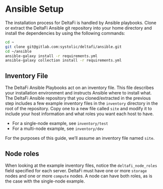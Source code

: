 # Ansible Setup

The installation process for DeltaFi is handled by Ansible playbooks. Clone or extract the DeltaFi Ansible git repository into your home directory and install the dependencies by using the following commands:

```bash
cd ~
git clone git@gitlab.com:systolic/deltafi/ansible.git
cd ~/ansible
ansible-galaxy install -r requirements.yml
ansible-galaxy collection install -r requirements.yml
```

## Inventory File

The DeltaFi Ansible Playbooks act on an inventory file. This file describes your installation environment and instructs Ansible where to install what. The DeltaFi Ansible repository that you cloned/extracted in the previous step includes a few example inventory files in the `inventory` directory in the root of the repository. Copy one to a new file called `site` and modify it to include your host information and what roles you want each host to have.

- For a single-node example, see `inventory/test`
- For a multi-node example, see `inventory/dev`

For the purposes of this guide, we’ll assume an inventory file named `site`.

## Node roles

When looking at the example inventory files, notice the `deltafi_node_roles` field specified for each server. DeltaFi must have one or more `storage` nodes and one or more `compute` nodes. A node can have both roles, as is the case with the single-node example.